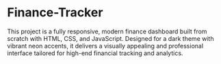 # Finance-Tracker
This project is a fully responsive, modern finance dashboard built from scratch with HTML, CSS, and JavaScript. Designed for a dark theme with vibrant neon accents, it delivers a visually appealing and professional interface tailored for high-end financial tracking and analytics.
